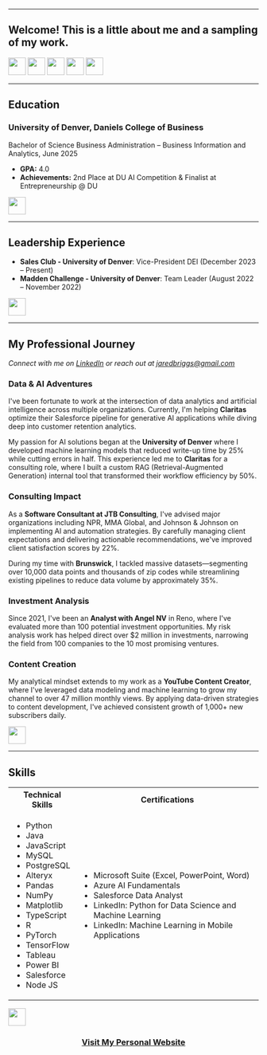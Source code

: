 <a name="top"></a>
<hr>

## Welcome! This is a little about me and a sampling of my work.
[<img src="https://user-images.githubusercontent.com/91146906/162140860-bfb69654-5603-49bd-a7a1-a836ab1c772c.svg" height="35"/>](#education)
[<img src="https://user-images.githubusercontent.com/91146906/152290724-72946642-3e58-4ba3-b5b8-b687628526b1.svg" height="35"/>](#awards)
[<img src="https://user-images.githubusercontent.com/91146906/162140921-207cd392-cfe5-40e6-a84e-0a16e19e405a.svg" height="35"/>](#profExp)
[<img src="https://user-images.githubusercontent.com/91146906/162140965-cf707805-9abd-43f7-8314-4f96794c44dc.svg" height="35"/>](#skills)
[<img src="https://user-images.githubusercontent.com/91146906/163692713-13e3fdac-bef7-47f0-85d3-6c98086204cf.svg" height="35"/>](https://www.linkedin.com/in/jared-briggs-312704257/)

<a name="education"></a>
<hr>

## Education
### University of Denver, Daniels College of Business
Bachelor of Science Business Administration – Business Information and Analytics, June 2025

<ul>
  <li><b>GPA:</b> 4.0</li>
  <li><b>Achievements:</b> 2nd Place at DU AI Competition & Finalist at Entrepreneurship @ DU</li>
</ul>

[<img src="https://user-images.githubusercontent.com/91146906/152072378-b0168a2d-e85c-47c6-a272-fcfb3f6a44ae.svg" height="35"/>](#top)

<a name="awards"></a>
<hr>

## Leadership Experience
<ul>
  <li><b>Sales Club - University of Denver</b>: Vice-President DEI (December 2023 – Present)</li>
  <li><b>Madden Challenge - University of Denver</b>: Team Leader (August 2022 – November 2022)</li>
</ul>

[<img src="https://user-images.githubusercontent.com/91146906/152072378-b0168a2d-e85c-47c6-a272-fcfb3f6a44ae.svg" height="35"/>](#top)

<a name="profExp"></a>
<hr>

## My Professional Journey
<i>Connect with me on [LinkedIn](https://www.linkedin.com/in/jared-briggs-312704257/) or reach out at [jaredbriggs@gmail.com](mailto:jaredbriggs@gmail.com)</i>

### Data & AI Adventures

I've been fortunate to work at the intersection of data analytics and artificial intelligence across multiple organizations. Currently, I'm helping **Claritas** optimize their Salesforce pipeline for generative AI applications while diving deep into customer retention analytics.

My passion for AI solutions began at the **University of Denver** where I developed machine learning models that reduced write-up time by 25% while cutting errors in half. This experience led me to **Claritas** for a consulting role, where I built a custom RAG (Retrieval-Augmented Generation) internal tool that transformed their workflow efficiency by 50%.

### Consulting Impact

As a **Software Consultant at JTB Consulting**, I've advised major organizations including NPR, MMA Global, and Johnson & Johnson on implementing AI and automation strategies. By carefully managing client expectations and delivering actionable recommendations, we've improved client satisfaction scores by 22%.

During my time with **Brunswick**, I tackled massive datasets—segmenting over 10,000 data points and thousands of zip codes while streamlining existing pipelines to reduce data volume by approximately 35%.

### Investment Analysis

Since 2021, I've been an **Analyst with Angel NV** in Reno, where I've evaluated more than 100 potential investment opportunities. My risk analysis work has helped direct over $2 million in investments, narrowing the field from 100 companies to the 10 most promising ventures.

### Content Creation

My analytical mindset extends to my work as a **YouTube Content Creator**, where I've leveraged data modeling and machine learning to grow my channel to over 47 million monthly views. By applying data-driven strategies to content development, I've achieved consistent growth of 1,000+ new subscribers daily.

[<img src="https://user-images.githubusercontent.com/91146906/152072378-b0168a2d-e85c-47c6-a272-fcfb3f6a44ae.svg" height="35"/>](#top)

<a name="skills"></a>
<hr>

## Skills

<table>
  <tr>
    <th>Technical Skills</th>
    <th>Certifications</th>
  </tr>
  <tr>
    <td>
     <ul>
        <li>Python</li>
        <li>Java</li>
        <li>JavaScript</li>
        <li>MySQL</li>
        <li>PostgreSQL</li>
        <li>Alteryx</li>
        <li>Pandas</li>
        <li>NumPy</li>
        <li>Matplotlib</li>
        <li>TypeScript</li>
        <li>R</li>
        <li>PyTorch</li>
        <li>TensorFlow</li>
        <li>Tableau</li>
        <li>Power BI</li>
        <li>Salesforce</li>
        <li>Node JS</li>
      </ul>
    </td>
    <td>
     <ul>
        <li>Microsoft Suite (Excel, PowerPoint, Word)</li>
        <li>Azure AI Fundamentals</li>
        <li>Salesforce Data Analyst</li>
        <li>LinkedIn: Python for Data Science and Machine Learning</li>
        <li>LinkedIn: Machine Learning in Mobile Applications</li>
      </ul>
    </td>
  </tr>
</table>

[<img src="https://user-images.githubusercontent.com/91146906/152072378-b0168a2d-e85c-47c6-a272-fcfb3f6a44ae.svg" height="35"/>](#top)

<!-- Personal website link -->
<div align="center">
  <h3><a href="https://www.your-personal-website-url.com">Visit My Personal Website</a></h3>
</div>
